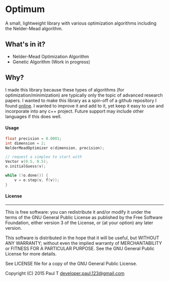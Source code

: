 # Optimum
A small, lightweight library with various optimization algorithms including the Nelder-Mead algorithm. 

## What's in it? ##
* Nelder-Mead Optimization Algorithm 
* Genetic Algorithm (Work in progress)

## Why? ##
I made this library because these types of algorithms (for optimization/minimization) are typically only the topic of advanced research papers. I wanted to make this library as a spin-off of a github repository I found [online](https://github.com/blinry/nelder-mead-optimizer). I wanted to improve it and add to it, yet keep it easy to use and incorporate into any c++ project. Future support may include other languages if this does well. 

#### Usage ####

````cpp
float precision = 0.0001;
int dimension = 2;
NelderMeadOptimizer o(dimension, precision);

// request a simplex to start with
Vector v(0.5, 0.5);
o.initialGuess(v);

while (!o.done()) {
    v = o.step(v, f(v));
}
````

#### License ####
-------
This is free software: you can redistribute it and/or modify it under the terms of the GNU General Public License as published by the Free Software Foundation, either version 3 of the License, or (at your option) any later version.

This software is distributed in the hope that it will be useful, but WITHOUT ANY WARRANTY; without even the implied warranty of MERCHANTABILITY or FITNESS FOR A PARTICULAR PURPOSE. See the GNU General Public License for more details.

See LICENSE file for a copy of the GNU General Public License.

Copyright (C) 2015  Paul T <developer.paul.123@gmail.com>
